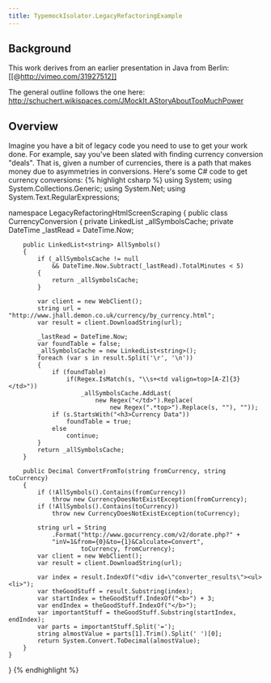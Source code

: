 ```yaml
---
title: TypemockIsolator.LegacyRefactoringExample
---
```

## Background
This work derives from an earlier presentation in Java from Berlin:
[[@http://vimeo.com/31927512]]

The general outline follows the one here: <http://schuchert.wikispaces.com/JMockIt.AStoryAboutTooMuchPower>

## Overview
Imagine you have a bit of legacy code you need to use to get your work done. For example, say you've been slated with finding currency conversion "deals". That is, given a number of currencies, there is a path that makes money due to asymmetries in conversions. Here's some C# code to get currency conversions:
{% highlight csharp %}
using System;
using System.Collections.Generic;
using System.Net;
using System.Text.RegularExpressions;

namespace LegacyRefactoringHtmlScreenScraping
{
    public class CurrencyConversion
    {
        private LinkedList<string> _allSymbolsCache;
        private DateTime _lastRead = DateTime.Now;

        public LinkedList<string> AllSymbols()
        {
            if (_allSymbolsCache != null 
                && DateTime.Now.Subtract(_lastRead).TotalMinutes < 5)
            {
                return _allSymbolsCache;
            }

            var client = new WebClient();
            string url = "http://www.jhall.demon.co.uk/currency/by_currency.html";
            var result = client.DownloadString(url);

            _lastRead = DateTime.Now;
            var foundTable = false;
            _allSymbolsCache = new LinkedList<string>();
            foreach (var s in result.Split('\r', '\n'))
            {
                if (foundTable)
                    if(Regex.IsMatch(s, "\\s+<td valign=top>[A-Z]{3}</td>"))
                        _allSymbolsCache.AddLast(
                            new Regex("</td>").Replace(
                                new Regex(".*top>").Replace(s, ""), ""));
                if (s.StartsWith("<h3>Currency Data"))
                    foundTable = true;
                else
                    continue;
            }
            return _allSymbolsCache;
        }

        public Decimal ConvertFromTo(string fromCurrency, string toCurrency)
        {
            if (!AllSymbols().Contains(fromCurrency))
                throw new CurrencyDoesNotExistException(fromCurrency);
            if (!AllSymbols().Contains(toCurrency))
                throw new CurrencyDoesNotExistException(toCurrency);

            string url = String
                .Format("http://www.gocurrency.com/v2/dorate.php?" +
                "inV=1&from={0}&to={1}&Calculate=Convert",
                        toCurrency, fromCurrency);
            var client = new WebClient();
            var result = client.DownloadString(url);

            var index = result.IndexOf("<div id=\"converter_results\"><ul><li>");
            var theGoodStuff = result.Substring(index);
            var startIndex = theGoodStuff.IndexOf("<b>") + 3;
            var endIndex = theGoodStuff.IndexOf("</b>");
            var importantStuff = theGoodStuff.Substring(startIndex, endIndex);
            var parts = importantStuff.Split('=');
            string almostValue = parts[1].Trim().Split(' ')[0];
            return System.Convert.ToDecimal(almostValue);
        }
    }
}
{% endhighlight %}

